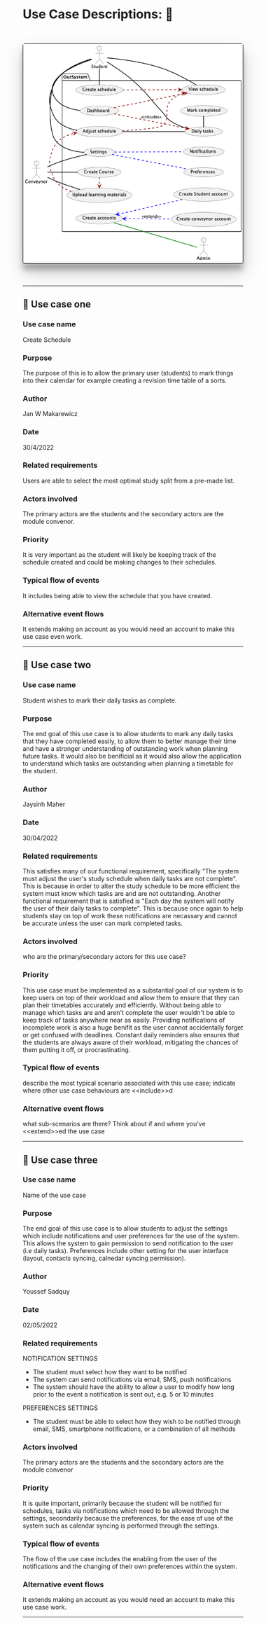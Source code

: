 # Use Case Descriptions: :pencil:

<div style="margin: 50px 0; text-align: center; border: 1px solid black; border-radius: 4px; box-shadow: rgba(0, 0, 0, 0.2) 0px 20px 40px, rgba(0, 0, 0, 0.22) 0px 15px 12px;">
<img src="Use-Case-Image.png" alt="Group 36 Use Case Diagram">
</div>

<hr>

## :mag_right: Use case one

### Use case name
Create Schedule
### Purpose
The purpose of this is to allow the primary user (students) to mark things into their calendar for example creating a revision time table of a sorts.
### Author
Jan W Makarewicz
### Date
30/4/2022
### Related requirements
Users are able to select the most optimal study split from a pre-made list.
### Actors involved
The primary actors are the students and the secondary actors are the module convenor.
### Priority
It is very important as the student will likely be keeping track of the schedule created and could be making changes to their schedules.
### Typical flow of events
It includes being able to view the schedule that you have created.
### Alternative event flows
It extends making an account as you would need an account to make this use case even work.

<hr>

## :mag_right: Use case two

### Use case name
Student wishes to mark their daily tasks as complete.
### Purpose
The end goal of this use case is to allow students to mark any daily tasks that they have completed easily, to allow them to better manage their time and have a stronger understanding of outstanding work when planning future tasks. It would also be benificial as it would also allow the application to understand which tasks are outstanding when planning a timetable for the student. 
### Author
Jaysinh Maher
### Date
30/04/2022
### Related requirements
This satisfies many of our functional requirement, specifically "The system must adjust the user's study schedule when daily tasks are not complete". This is because in order to alter the study schedule to be more efficient the system must know which tasks are and are not outstanding. Another functional requirement that is satisfied is "Each day the system will notify the user of their daily tasks to complete". This is because once again to help students stay on top of work these notifications are necassary and cannot be accurate unless the user can mark completed tasks.
### Actors involved
who are the primary/secondary actors for this use case?
### Priority
This use case must be implemented as a substantial goal of our system is to keep users on top of their workload and allow them to ensure that they can plan their timetables accurately and efficiently. Without being able to manage which tasks are and aren't complete the user wouldn't be able to keep track of tasks anywhere near as easily. Providing notifications of incomplete work is also a huge benifit as the user cannot accidentally forget or get confused with deadlines. Constant daily reminders also ensures that the students are always aware of their workload, mitigating the chances of them putting it off, or procrastinating.
### Typical flow of events
describe the most typical scenario associated with this use case; indicate where other use case behaviours are \<\<include\>\>d
### Alternative event flows
what sub-scenarios are there? Think about if and where you’ve \<\<extend\>\>ed the use case
<hr>

## :mag_right: Use case three

### Use case name
Name of the use case
### Purpose
The end goal of this use case is to allow students to adjust the settings which include notifications and user preferences for the use of the system. This allows the system to gain permission to send notification to the user (i.e daily tasks). Preferences include other setting for the user interface (layout, contacts syncing, calnedar syncing permission).
### Author
Youssef Sadquy
### Date
02/05/2022
### Related requirements
NOTIFICATION SETTINGS
-   The student must select how they want to be notified
-   The system can send notifications via email, SMS, push notifications
-   The system should have the ability to allow a user to modify how long prior to the event a notification is sent out, e.g. 5 or 10 minutes

PREFERENCES SETTINGS
-   The student must be able to select how they wish to be notified through email, SMS, smartphone notifications, or a combination of all methods
### Actors involved
The primary actors are the students and the secondary actors are the module convenor
### Priority
It is quite important, primarily because the student will be notified for schedules, tasks via notifications which need to be allowed through the settings, secondarily because the preferences, for the ease of use of the system such as calendar syncing is performed through the settings.
### Typical flow of events
The flow of the use case includes the enabling from the user of the notifications and the changing of their own preferences within the system.
### Alternative event flows
It extends making an account as you would need an account to make this use case work.
<hr>

